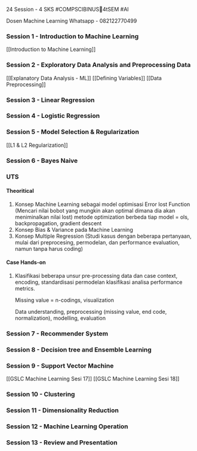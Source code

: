 24 Session - 4 SKS
#COMPSCIBINUS🏫4tSEM #AI

Dosen Machine Learning
Whatsapp - 082122770499


### Session 1 - Introduction to Machine Learning
[[Introduction to Machine Learning]]

### Session 2 - Exploratory Data Analysis and Preprocessing Data
[[Explanatory Data Analysis - ML]]
[[Defining Variables]]
[[Data Preprocessing]]

### Session 3 - Linear Regression

### Session 4 - Logistic Regression

### Session 5 - Model Selection & Regularization
[[L1 & L2 Regularization]]


### Session 6 - Bayes Naive

### UTS 
#### Theoritical
1. Konsep Machine Learning sebagai model optimisasi
   Error lost Function (Mencari nilai bobot yang mungkin akan optimal dimana dia akan meniminalkan nilai lost) metode optimization berbeda tiap model = ols, backpropagation, gradient descent
2. Konsep Bias & Variance pada Machine Learning
3. Konsep Multiple Regression 
   (Studi kasus dengan beberapa pertanyaan, mulai dari preprocesing, permodelan, dan performance evaluation, namun tanpa harus coding)
#### Case Hands-on
1. Klasifikasi beberapa unsur pre-processing data dan case context, encoding, standardisasi permodelan klasifikasi analisa performance metrics.
   
   Missing value = n-codings, visualization
   
   Data understanding, preprocessing (missing value, end code, normalization), modelling, evaluation

### Session 7 - Recommender System

### Session 8 - Decision tree and Ensemble Learning

### Session 9 - Support Vector Machine
[[GSLC Machine Learning Sesi 17]]
[[GSLC Machine Learning Sesi 18]]

### Session 10 - Clustering

### Session 11 - Dimensionality Reduction

### Session 12 - Machine Learning Operation

### Session 13 - Review and Presentation
